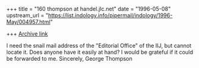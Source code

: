 +++
title = "160 thompson at handel.jlc.net"
date = "1996-05-08"
upstream_url = "https://list.indology.info/pipermail/indology/1996-May/004957.html"

+++
[Archive link](https://list.indology.info/pipermail/indology/1996-May/004957.html)

I need the snail mail address of the "Editorial Office" of the IIJ, but
cannot locate it.  Does anyone have it easily at hand?  I would be grateful
if it could be forwarded to me.
Sincerely,
George Thompson






